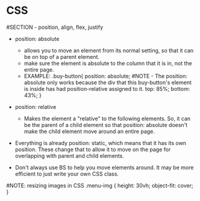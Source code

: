 # CSS

#SECTION - position, align, flex, justify

- position: absolute
    - allows you to move an element from its normal setting, so that it can be on top of a parent element. 
    - make sure the element is absolute to the column that it is in, not the entire page.
    - EXAMPLE:
        .buy-button{
            position: absolute; #NOTE - The position: absolute only works because the div that this buy-button's element is inside has had position-relative assigned to it.
            top: 85%;
            bottom: 43%;
        }

- position: relative
    - Makes the element a "relative" to the following elements. So, it can be the parent of a child element so that position: absolute doesn't make the child element move around an entire page.


- Everything is already position: static, which means that it has its own position. These change that to allow it to move on the page for overlapping with parent and child elements.

- Don't always use BS to help you move elements around. It may be more efficient to just write your own CSS class.

#NOTE: resizing images in CSS
.menu-img {
    height: 30vh;
    object-fit: cover;
}